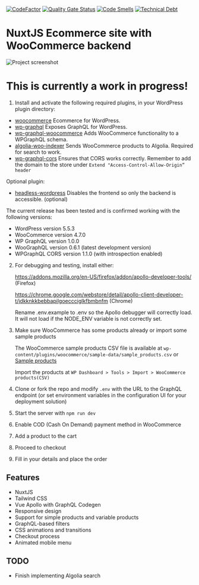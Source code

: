 [![CodeFactor](https://www.codefactor.io/repository/github/w3bdesign/nuxtjs-woocommerce/badge)](https://www.codefactor.io/repository/github/w3bdesign/nuxtjs-woocommerce)
[![Quality Gate Status](https://sonarcloud.io/api/project_badges/measure?project=w3bdesign_nuxtjs-woocommerce&metric=alert_status)](https://sonarcloud.io/dashboard?id=w3bdesign_nuxtjs-woocommerce)
[![Code Smells](https://sonarcloud.io/api/project_badges/measure?project=w3bdesign_nuxtjs-woocommerce&metric=code_smells)](https://sonarcloud.io/dashboard?id=w3bdesign_nuxtjs-woocommerce)
[![Technical Debt](https://sonarcloud.io/api/project_badges/measure?project=w3bdesign_nuxtjs-woocommerce&metric=sqale_index)](https://sonarcloud.io/dashboard?id=w3bdesign_nuxtjs-woocommerce)

# NuxtJS Ecommerce site with WooCommerce backend

<img src="https://user-images.githubusercontent.com/45217974/99610479-357b8f00-2a12-11eb-8740-63f0f734d6cc.png" alt="Project screenshot" />

# This is currently a work in progress!

1. Install and activate the following required plugins, in your WordPress plugin directory:

- [woocommerce](https://wordpress.org/plugins/woocommerce) Ecommerce for WordPress.
- [wp-graphql](https://github.com/wp-graphql/wp-graphql) Exposes GraphQL for WordPress.
- [wp-graphql-woocommerce](https://github.com/wp-graphql/wp-graphql-woocommerce) Adds WooCommerce functionality to a WPGraphQL schema.
- [algolia-woo-indexer](https://github.com/w3bdesign/algolia-woo-indexer) Sends WooCommerce products to Algolia. Required for search to work.
- [wp-graphql-cors](https://github.com/funkhaus/wp-graphql-cors) Ensures that CORS works correctly. Remember to add the domain to the store under `Extend "Access-Control-Allow-Origin” header`

Optional plugin:

- [headless-wordpress](https://github.com/w3bdesign/headless-wp) Disables the frontend so only the backend is accessible. (optional)

The current release has been tested and is confirmed working with the following versions:

- WordPress version 5.5.3
- WooCommerce version 4.7.0
- WP GraphQL version 1.0.0
- WooGraphQL version 0.6.1 (latest development version)
- WPGraphQL CORS version 1.1.0 (with introspection enabled)

2. For debugging and testing, install either:

   https://addons.mozilla.org/en-US/firefox/addon/apollo-developer-tools/ (Firefox)

   https://chrome.google.com/webstore/detail/apollo-client-developer-t/jdkknkkbebbapilgoeccciglkfbmbnfm (Chrome)

   Rename .env.example to .env so the Apollo debugger will correctly load. It will not load if the NODE_ENV variable is not correctly set.

3. Make sure WooCommerce has some products already or import some sample products

   The WooCommerce sample products CSV file is available at `wp-content/plugins/woocommerce/sample-data/sample_products.csv` or [Sample products](sample_products/)

   Import the products at `WP Dashboard > Tools > Import > WooCommerce products(CSV)`

4. Clone or fork the repo and modify `.env` with the URL to the GraphQL endpoint (or set environment variables in the configuration UI for your deployment solution)
5. Start the server with `npm run dev`
6. Enable COD (Cash On Demand) payment method in WooCommerce
7. Add a product to the cart
8. Proceed to checkout
9. Fill in your details and place the order

## Features

- NuxtJS
- Tailwind CSS
- Vue Apollo with GraphQL Codegen
- Responsive design
- Support for simple products and variable products
- GraphQL-based filters
- CSS animations and transitions
- Checkout process
- Animated mobile menu

## TODO

- Finish implementing Algolia search

